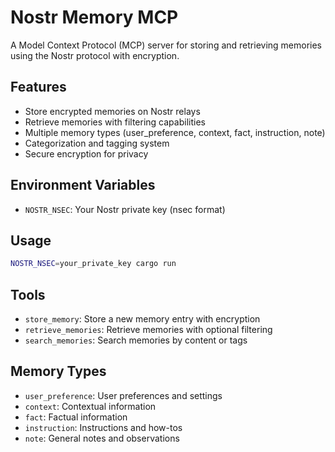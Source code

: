 # Nostr Memory MCP

A Model Context Protocol (MCP) server for storing and retrieving memories using the Nostr protocol with encryption.

## Features

- Store encrypted memories on Nostr relays
- Retrieve memories with filtering capabilities
- Multiple memory types (user_preference, context, fact, instruction, note)
- Categorization and tagging system
- Secure encryption for privacy

## Environment Variables

- `NOSTR_NSEC`: Your Nostr private key (nsec format)

## Usage

```bash
NOSTR_NSEC=your_private_key cargo run
```

## Tools

- `store_memory`: Store a new memory entry with encryption
- `retrieve_memories`: Retrieve memories with optional filtering
- `search_memories`: Search memories by content or tags

## Memory Types

- `user_preference`: User preferences and settings
- `context`: Contextual information
- `fact`: Factual information
- `instruction`: Instructions and how-tos  
- `note`: General notes and observations
